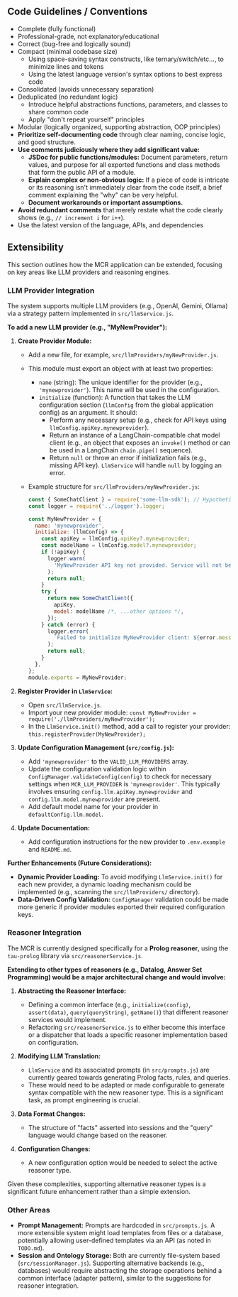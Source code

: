 ## Code Guidelines / Conventions

- Complete (fully functional)
- Professional-grade, not explanatory/educational
- Correct (bug-free and logically sound)
- Compact (minimal codebase size)
  - Using space-saving syntax constructs, like ternary/switch/etc..., to minimize lines and tokens
  - Using the latest language version's syntax options to best express code
- Consolidated (avoids unnecessary separation)
- Deduplicated (no redundant logic)
  - Introduce helpful abstractions functions, parameters, and classes to share common code
  - Apply "don't repeat yourself" principles
- Modular (logically organized, supporting abstraction, OOP principles)
- **Prioritize self-documenting code** through clear naming, concise logic, and good structure.
- **Use comments judiciously where they add significant value:**
   - **JSDoc for public functions/modules:** Document parameters, return values, and purpose for all exported functions and class methods that form the public API of a module.
   - **Explain complex or non-obvious logic:** If a piece of code is intricate or its reasoning isn't immediately clear from the code itself, a brief comment explaining the "why" can be very helpful.
   - **Document workarounds or important assumptions.**
- **Avoid redundant comments** that merely restate what the code clearly shows (e.g., `// increment i` for `i++`).
- Use the latest version of the language, APIs, and dependencies

## Extensibility

This section outlines how the MCR application can be extended, focusing on key areas like LLM providers and reasoning engines.

### LLM Provider Integration

The system supports multiple LLM providers (e.g., OpenAI, Gemini, Ollama) via a strategy pattern implemented in `src/llmService.js`.

**To add a new LLM provider (e.g., "MyNewProvider"):**

1.  **Create Provider Module:**
    - Add a new file, for example, `src/llmProviders/myNewProvider.js`.
    - This module must export an object with at least two properties:
      - `name` (string): The unique identifier for the provider (e.g., `'mynewprovider'`). This name will be used in the configuration.
      - `initialize` (function): A function that takes the LLM configuration section (`llmConfig` from the global application config) as an argument. It should:
        - Perform any necessary setup (e.g., check for API keys using `llmConfig.apiKey.mynewprovider`).
        - Return an instance of a LangChain-compatible chat model client (e.g., an object that exposes an `invoke()` method or can be used in a LangChain `chain.pipe()` sequence).
        - Return `null` or throw an error if initialization fails (e.g., missing API key). `LlmService` will handle `null` by logging an error.
    - Example structure for `src/llmProviders/myNewProvider.js`:

      ```javascript
      const { SomeChatClient } = require('some-llm-sdk'); // Hypothetical SDK
      const logger = require('../logger').logger;

      const MyNewProvider = {
        name: 'mynewprovider',
        initialize: (llmConfig) => {
          const apiKey = llmConfig.apiKey?.mynewprovider;
          const modelName = llmConfig.model?.mynewprovider;
          if (!apiKey) {
            logger.warn(
              'MyNewProvider API key not provided. Service will not be available.'
            );
            return null;
          }
          try {
            return new SomeChatClient({
              apiKey,
              model: modelName /*, ...other options */,
            });
          } catch (error) {
            logger.error(
              `Failed to initialize MyNewProvider client: ${error.message}`
            );
            return null;
          }
        },
      };
      module.exports = MyNewProvider;
      ```

2.  **Register Provider in `LlmService`:**
    - Open `src/llmService.js`.
    - Import your new provider module: `const MyNewProvider = require('./llmProviders/myNewProvider');`
    - In the `LlmService.init()` method, add a call to register your provider: `this.registerProvider(MyNewProvider);`

3.  **Update Configuration Management (`src/config.js`):**
    - Add `'mynewprovider'` to the `VALID_LLM_PROVIDERS` array.
    - Update the configuration validation logic within `ConfigManager.validateConfig(config)` to check for necessary settings when `MCR_LLM_PROVIDER` is `'mynewprovider'`. This typically involves ensuring `config.llm.apiKey.mynewprovider` and `config.llm.model.mynewprovider` are present.
    - Add default model name for your provider in `defaultConfig.llm.model`.

4.  **Update Documentation:**
    - Add configuration instructions for the new provider to `.env.example` and `README.md`.

**Further Enhancements (Future Considerations):**

- **Dynamic Provider Loading:** To avoid modifying `LlmService.init()` for each new provider, a dynamic loading mechanism could be implemented (e.g., scanning the `src/llmProviders/` directory).
- **Data-Driven Config Validation:** `ConfigManager` validation could be made more generic if provider modules exported their required configuration keys.

### Reasoner Integration

The MCR is currently designed specifically for a **Prolog reasoner**, using the `tau-prolog` library via `src/reasonerService.js`.

**Extending to other types of reasoners (e.g., Datalog, Answer Set Programming) would be a major architectural change and would involve:**

1.  **Abstracting the Reasoner Interface:**
    - Defining a common interface (e.g., `initialize(config)`, `assert(data)`, `query(queryString)`, `getName()`) that different reasoner services would implement.
    - Refactoring `src/reasonerService.js` to either become this interface or a dispatcher that loads a specific reasoner implementation based on configuration.

2.  **Modifying LLM Translation:**
    - `LlmService` and its associated prompts (in `src/prompts.js`) are currently geared towards generating Prolog facts, rules, and queries.
    - These would need to be adapted or made configurable to generate syntax compatible with the new reasoner type. This is a significant task, as prompt engineering is crucial.

3.  **Data Format Changes:**
    - The structure of "facts" asserted into sessions and the "query" language would change based on the reasoner.

4.  **Configuration Changes:**
    - A new configuration option would be needed to select the active reasoner type.

Given these complexities, supporting alternative reasoner types is a significant future enhancement rather than a simple extension.

### Other Areas

- **Prompt Management:** Prompts are hardcoded in `src/prompts.js`. A more extensible system might load templates from files or a database, potentially allowing user-defined templates via an API (as noted in `TODO.md`).
- **Session and Ontology Storage:** Both are currently file-system based (`src/sessionManager.js`). Supporting alternative backends (e.g., databases) would require abstracting the storage operations behind a common interface (adapter pattern), similar to the suggestions for reasoner integration.

